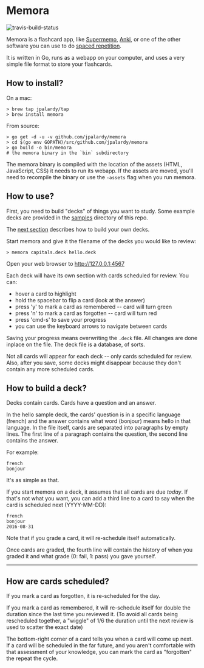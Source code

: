 
# Memora

![travis-build-status](https://travis-ci.org/jpalardy/memora.svg?branch=master)

Memora is a flashcard app, like [Supermemo](https://www.supermemo.com/),
[Anki](http://ankisrs.net/), or one of the other software you can use to do
[spaced repetition](https://en.wikipedia.org/wiki/Spaced_repetition).

It is written in Go, runs as a webapp on your computer, and uses a very simple
file format to store your flashcards.


## How to install?

On a mac:

    > brew tap jpalardy/tap
    > brew install memora

From source:

    > go get -d -u -v github.com/jpalardy/memora
    > cd $(go env GOPATH)/src/github.com/jpalardy/memora
    > go build -o bin/memora
    # the memora binary in the `bin` subdirectory

The memora binary is compiled with the location of the assets (HTML,
JavaScript, CSS) it needs to run its webapp. If the assets are moved, you'll
need to recompile the binary or use the `-assets` flag when you run memora.


## How to use?

First, you need to build "decks" of things you want to study. Some example
decks are provided in the [samples](samples) directory of this repo.

The [next section](https://github.com/jpalardy/memora#how-to-build-a-deck) describes how to build your own decks.

Start memora and give it the filename of the decks you would like to review:

    > memora capitals.deck hello.deck

Open your web browser to http://127.0.0.1:4567

Each deck will have its own section with cards scheduled for review. You can:

* hover a card to highlight
* hold the spacebar to flip a card (look at the answer)
* press 'y' to mark a card as remembered -- card will turn green
* press 'n' to mark a card as forgotten -- card will turn red
* press 'cmd-s' to save your progress
* you can use the keyboard arrows to navigate between cards

Saving your progress means overwriting the `.deck` file. All changes are done
inplace on the file. The deck file is a database, of sorts.

Not all cards will appear for each deck -- only cards scheduled for review.
Also, after you save, some decks might disappear because they don't contain any
more scheduled cards.


## How to build a deck?

Decks contain cards. Cards have a question and an answer.

In the hello sample deck, the cards' question is in a specific language (french)
and the answer contains what word (bonjour) means hello in that language. In
the file itself, cards are separated into paragraphs by empty lines. The first
line of a paragraph contains the question, the second line contains the answer.

For example:

    french
    bonjour

It's as simple as that.

If you start memora on a deck, it assumes that all cards are due _today_. If
that's not what you want, you can add a third line to a card to say when the
card is scheduled next (YYYY-MM-DD):

    french
    bonjour
    2016-08-31

Note that if you grade a card, it will re-schedule itself automatically.

Once cards are graded, the fourth line will contain the history of when you graded it
and what grade (0: fail, 1: pass) you gave yourself.

-------------------------------------------------

## How are cards scheduled?

If you mark a card as forgotten, it is re-scheduled for the day.

If you mark a card as remembered, it will re-schedule itself for double the
duration since the last time you reviewed it. (To avoid all cards being
rescheduled together, a "wiggle" of 1/6 the duration until the next review is
used to scatter the exact date)

The bottom-right corner of a card tells you when a card will come up next. If a
card will be scheduled in the far future, and you aren't comfortable with that
assessment of your knowledge, you can mark the card as "forgotten" the repeat
the cycle.

